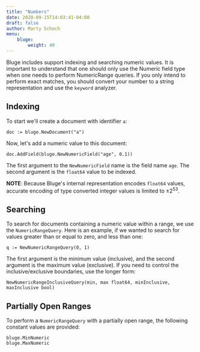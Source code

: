 ```yaml
---
title: "Numbers"
date: 2020-09-15T14:03:41-04:00
draft: false
author: Marty Schoch
menu:
    bluge:
        weight: 40
---
```


Bluge includes support indexing and searching numeric values.  It is important to understand that one should only use the Numeric field type when one needs to perform NumericRange queries.  If you only intend to perform exact matches, you should convert your number to a string representation and use the `keyword` analyzer.

## Indexing

To start we'll create a document with identifier `a`:

```
doc := bluge.NewDocument("a")
```

Now, let's add a numeric value to this document:

```
doc.AddField(bluge.NewNumericField("age", 0.1))
```

The first argument to the `NewNumericField` name is the field name `age`.  The second argument is the `float64` value to be indexed.

**NOTE**: Because Bluge's internal representation encodes `float64` values, accurate encoding of type converted integer values is limited to &#177;2<sup>53</sup>.

## Searching

To search for documents containing a numeric value within a range, we use the `NumericRangeQuery`.  Here is an example, if we wanted to search for values greater than or equal to zero, and less than one:

```
q := NewNumericRangeQuery(0, 1)
```

The first argument is the minimum value (inclusive), and the second argument is the maximum value (exclusive).  If you need to control the inclusive/exclusive boundaries, use the longer form:

```
NewNumericRangeInclusiveQuery(min, max float64, minInclusive, maxInclusive bool)
```

## Partially Open Ranges

To perform a `NumericRangeQuery` with a partially open range, the following constant values are provided:

```
bluge.MinNumeric
bluge.MaxNumeric
```
